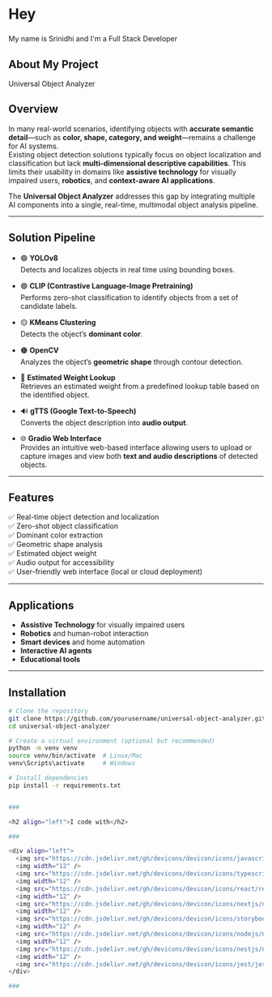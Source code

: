 <h1 align="left">Hey </h1>

###

<p align="left">My name is Srinidhi and I'm a Full Stack Developer</p>

###

<h2 align="left">About My Project</h2>
 Universal Object Analyzer

## Overview

In many real-world scenarios, identifying objects with **accurate semantic detail**—such as **color, shape, category, and weight**—remains a challenge for AI systems.  
Existing object detection solutions typically focus on object localization and classification but lack **multi-dimensional descriptive capabilities**. This limits their usability in domains like **assistive technology** for visually impaired users, **robotics**, and **context-aware AI applications**.

The **Universal Object Analyzer** addresses this gap by integrating multiple AI components into a single, real-time, multimodal object analysis pipeline.

---

## Solution Pipeline

- 🟢 **YOLOv8**  
  Detects and localizes objects in real time using bounding boxes.

- 🟣 **CLIP (Contrastive Language-Image Pretraining)**  
  Performs zero-shot classification to identify objects from a set of candidate labels.

- 🟡 **KMeans Clustering**  
  Detects the object’s **dominant color**.

- 🟠 **OpenCV**  
  Analyzes the object’s **geometric shape** through contour detection.

- 🔵 **Estimated Weight Lookup**  
  Retrieves an estimated weight from a predefined lookup table based on the identified object.

- 🔊 **gTTS (Google Text-to-Speech)**  
  Converts the object description into **audio output**.

- 🌐 **Gradio Web Interface**  
  Provides an intuitive web-based interface allowing users to upload or capture images and view both **text and audio descriptions** of detected objects.

---

## Features

✅ Real-time object detection and localization  
✅ Zero-shot object classification  
✅ Dominant color extraction  
✅ Geometric shape analysis  
✅ Estimated object weight  
✅ Audio output for accessibility  
✅ User-friendly web interface (local or cloud deployment)  

---

## Applications

- **Assistive Technology** for visually impaired users  
- **Robotics** and human-robot interaction  
- **Smart devices** and home automation  
- **Interactive AI agents**  
- **Educational tools**  

---

## Installation

```bash
# Clone the repository
git clone https://github.com/yourusername/universal-object-analyzer.git
cd universal-object-analyzer

# Create a virtual environment (optional but recommended)
python -m venv venv
source venv/bin/activate  # Linux/Mac
venv\Scripts\activate     # Windows

# Install dependencies
pip install -r requirements.txt


###

<h2 align="left">I code with</h2>

###

<div align="left">
  <img src="https://cdn.jsdelivr.net/gh/devicons/devicon/icons/javascript/javascript-original.svg" height="40" alt="javascript logo"  />
  <img width="12" />
  <img src="https://cdn.jsdelivr.net/gh/devicons/devicon/icons/typescript/typescript-original.svg" height="40" alt="typescript logo"  />
  <img width="12" />
  <img src="https://cdn.jsdelivr.net/gh/devicons/devicon/icons/react/react-original.svg" height="40" alt="react logo"  />
  <img width="12" />
  <img src="https://cdn.jsdelivr.net/gh/devicons/devicon/icons/nextjs/nextjs-original.svg" height="40" alt="nextjs logo"  />
  <img width="12" />
  <img src="https://cdn.jsdelivr.net/gh/devicons/devicon/icons/storybook/storybook-original.svg" height="40" alt="storybook logo"  />
  <img width="12" />
  <img src="https://cdn.jsdelivr.net/gh/devicons/devicon/icons/nodejs/nodejs-original.svg" height="40" alt="nodejs logo"  />
  <img width="12" />
  <img src="https://cdn.jsdelivr.net/gh/devicons/devicon/icons/nestjs/nestjs-original.svg" height="40" alt="nestjs logo"  />
  <img width="12" />
  <img src="https://cdn.jsdelivr.net/gh/devicons/devicon/icons/jest/jest-plain.svg" height="40" alt="jest logo"  />
</div>

###
